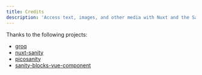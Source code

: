 ```yaml
---
title: Credits
description: 'Access text, images, and other media with Nuxt and the Sanity headless CMS.'
---
```


Thanks to the following projects:

- [groq](https://github.com/sanity-io/sanity/tree/next/packages/groq)
- [nuxt-sanity](https://github.com/vicbergquist/nuxt-sanity)
- [picosanity](https://github.com/rexxars/picosanity)
- [sanity-blocks-vue-component](https://github.com/rdunk/sanity-blocks-vue-component)
